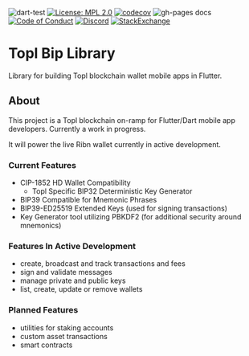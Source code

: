 ![dart-test](https://github.com/Topl/bip-topl/actions/workflows/dart-test.yml/badge.svg)
[![License: MPL 2.0](https://img.shields.io/badge/License-MPL%202.0-brightgreen.svg)](https://opensource.org/licenses/MPL-2.0)
[![codecov](https://codecov.io/gh/Topl/bip-topl/branch/main/graph/badge.svg)](https://codecov.io/gh/Topl/bip-topl)
![gh-pages docs](https://topl.github.io/bip-topl/)
[![Code of Conduct](https://img.shields.io/badge/code-of%20conduct-green.svg)](https://github.com/Topl/bip-topl/blob/main/.github/CODE_OF_CONDUCT.md)
[![Discord](https://img.shields.io/discord/591914197219016707.svg?label=&logo=discord&logoColor=ffffff&color=7389D8&labelColor=6A7EC2)](https://discord.gg/CHaG8utU)
[![StackExchange][stackexchange-image]][stackexchange-url]



# Topl Bip Library

Library for building Topl blockchain wallet mobile apps in Flutter.

## About

This project is a Topl blockchain on-ramp for Flutter/Dart mobile app developers.  Currently a work in progress.

It will power the live Ribn wallet currently in active development.

### Current Features
* CIP-1852 HD Wallet Compatibility
   - Topl Specific BIP32 Deterministic Key Generator
* BIP39 Compatible for Mnemonic Phrases
* BIP39-ED25519 Extended Keys (used for signing transactions)
* Key Generator tool utilizing PBKDF2 (for additional security around mnemonics)

### Features In Active Development
* create, broadcast and track transactions and fees
* sign and validate messages
* manage private and public keys
* list, create, update or remove wallets

### Planned Features
* utilities for staking accounts
* custom asset transactions
* smart contracts

[stackexchange-image]: https://img.shields.io/badge/bip--topl-stackexchange-brightgreen
[stackexchange-url]: https://bitcoin.stackexchange.com/questions/tagged/bip-topl
